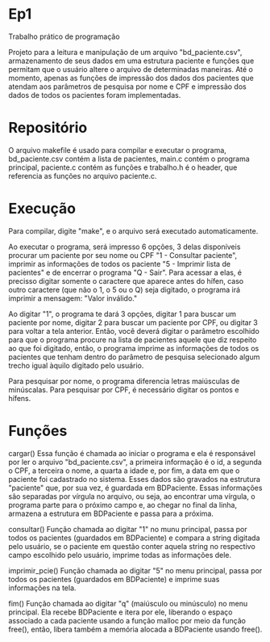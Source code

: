 # Ep1
Trabalho prático de programação

Projeto para a leitura e manipulação de um arquivo "bd_paciente.csv", armazenamento de seus dados em uma estrutura paciente e funções que permitam que o usuário altere o arquivo de determinadas maneiras. Até o momento, apenas as funções de impressão dos dados dos pacientes que atendam aos parâmetros de pesquisa por nome e CPF e impressão dos dados de todos os pacientes foram implementadas.

# Repositório

O arquivo makefile é usado para compilar e executar o programa, bd_paciente.csv contém a lista de pacientes, main.c contém o programa principal, paciente.c contém as funções e trabalho.h é o header, que referencia as funções no arquivo paciente.c.

# Execução

Para compilar, digite "make", e o arquivo será executado automaticamente.

Ao executar o programa, será impresso 6 opções, 3 delas disponíveis procurar um paciente por seu nome ou CPF "1 - Consultar paciente", imprimir as informações de todos os paciente "5 - Imprimir lista de pacientes" e de encerrar o programa "Q - Sair". Para acessar a elas, é precisso digitar somente o caractere que aparece antes do hífen, caso outro caractere (que não o 1, o 5 ou o Q) seja digitado, o programa irá imprimir a mensagem:
"Valor inválido."

Ao digitar "1", o programa te dará 3 opções, digitar 1 para buscar um paciente por nome, digitar 2 para buscar um paciente por CPF, ou digitar 3 para voltar a tela anterior. Então, você deverá digitar o parâmetro escolhido para que o programa procure na lista de pacientes aquele que diz respeito ao que foi digitado, então, o programa imprime as informações de todos os pacientes que tenham dentro do parâmetro de pesquisa selecionado algum trecho igual àquilo digitado pelo usuário. 

Para pesquisar por nome, o programa diferencia letras maiúsculas de minúscalas. Para pesquisar por CPF, é necessário digitar os pontos e hífens.

# Funções

cargar()
Essa função é chamada ao iniciar o programa e ela é responsável por ler o arquivo "bd_paciente.csv", a primeira informação é o id, a segunda o CPF, a terceira o nome, a quarta a idade e, por fim, a data em que o paciente foi cadastrado no sistema. Esses dados são gravados na estrutura "paciente" que, por sua vez, é guardada em BDPaciente. Essas informações são separadas por vírgula no arquivo, ou seja, ao encontrar uma vírgula, o programa parte para o próximo campo e, ao chegar no final da linha, armazena a estrutura em BDPaciente e passa para a próxima.

consultar()
Função chamada ao digitar "1" no munu principal, passa por todos os pacientes (guardados em BDPaciente) e compara a string digitada pelo usuário, se o paciente em questão conter aquela string no respectivo campo escolhido pelo usuário, imprime todas as informações dele.

imprimir_pcie()
Função chamada ao digitar "5" no menu principal, passa por todos os pacientes (guardados em BDPaciente) e imprime suas informações na tela.

fim()
Função chamada ao digitar "q" (maiúsculo ou minúsculo) no menu principal. Ela recebe BDPaciente e itera por ele, liberando o espaço associado a cada paciente usando a função malloc por meio da função free(), então, libera também a memória alocada a BDPaciente usando free().

